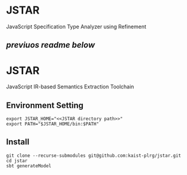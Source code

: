 # JSTAR
JavaScript Specification Type Analyzer using Refinement

_previuos readme below_
------

# JSTAR
JavaScript IR-based Semantics Extraction Toolchain

## Environment Setting
```
export JSTAR_HOME="<<JSTAR directory path>>"
export PATH="$JSTAR_HOME/bin:$PATH"
```

## Install
```
git clone --recurse-submodules git@github.com:kaist-plrg/jstar.git
cd jstar
sbt generateModel
```

